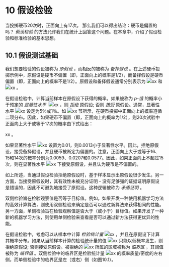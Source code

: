 # 10 假设检验


当投掷硬币20次时，正面向上有17次。 那么我们可以得出结论：硬币是偏置的吗？ *假设检验* 的方法允许我们在统计上回答这个问题。在本章中，介绍了假设检验和标准检验的基本思想。

## 10.1 假设测试基础

我们想要检验的假设被称为 *原假设* ，而相反的被称为 *备择假设* 。在上述硬币投掷示例中，原假设是硬币不偏置（即，正面向上的概率是1/2），而备择假设是硬币偏置（即，正面向上的概率不是1/2）。原假设和备择假设通常分别表示为 <img src="http://latex.codecogs.com/gif.latex?在此插入Latex公式" style="border:none;">xx 和 <img src="http://latex.codecogs.com/gif.latex?在此插入Latex公式" style="border:none;">xx 。  

在假设检验中，计算当前样本在原假设下获得的概率。如果被称为 *p-值* 的概率小于预定的 *显著性水平*  <img src="http://latex.codecogs.com/gif.latex?在此插入Latex公式" style="border:none;">xx ，则 *拒绝* 原假设; 否则 *接受* 原假设。通常，显著性水平 <img src="http://latex.codecogs.com/gif.latex?在此插入Latex公式" style="border:none;">xx 设定为5％或1％。如 <img src="http://latex.codecogs.com/gif.latex?在此插入Latex公式" style="border:none;">xx 节所示，在硬币投掷中正面向上的概率遵循二项分布。因此，如果硬币不偏置（即，正面向上的概率为1/2），则20次试验中正面向上大于或等于17次的概率由下式给出：  

 xx 。  
 
如果显著性水平 <img src="http://latex.codecogs.com/gif.latex?在此插入Latex公式" style="border:none;">xx 设置为0.01，则0.0013小于显著性水平。因此，拒绝原假设，接受备择假设，并且硬币被断定为偏置的。注意，正面向上大于或等于16、15和14次的概率分别为0.0059、0.0207和0.0577。因此，如果正面向上不超过15次，则在显著性水平 <img src="http://latex.codecogs.com/gif.latex?在此插入Latex公式" style="border:none;">xx 下接受原假设，并且认为硬币是不偏置的。  

如上所述，当通过假设检验拒绝原假设时，基于样本显示出原假设很少发生。另一方面，当接受原假设时，其有效性未被充分证明 - 没有足够强的证据证明原假设是错误的，因此不可避免地接受了原假设。这种逻辑被称为 *矛盾证明* 。  

双侧检验旨在检验观察值是否等于目标值。例如，如果开发一种使用机器学习方法的高效计算算法，则使用双侧检验来确定是否可以通过新算法来获得相同的性能。另一方面，单侧检验旨在检验观察值是否大于（或小于）目标值。如果开发了一种新的机器学习方法，则使用单侧检验来查看是否可以通过新方法获得更优异的性能。  

在假设检验中，考虑可以从样本中计算 *检验统计量*  <img src="http://latex.codecogs.com/gif.latex?在此插入Latex公式" style="border:none;">xx ，并且在原假设下计算其概率分布。如果从当前样本计算的检验统计量的值 <img src="http://latex.codecogs.com/gif.latex?在此插入Latex公式" style="border:none;">xx 只能以低概率发生，则拒绝原假设; 否则接受原假设。被拒绝的 <img src="http://latex.codecogs.com/gif.latex?在此插入Latex公式" style="border:none;">xx 所属的区域被称为 *临界区* ，其阈值被称为 *临界值* 。双侧检验中的临界区是检验统计量 <img src="http://latex.codecogs.com/gif.latex?在此插入Latex公式" style="border:none;">xx 的概率质量/密度的左右侧，而单侧检验中的临界区是左（或右）侧（如图10.1）。





